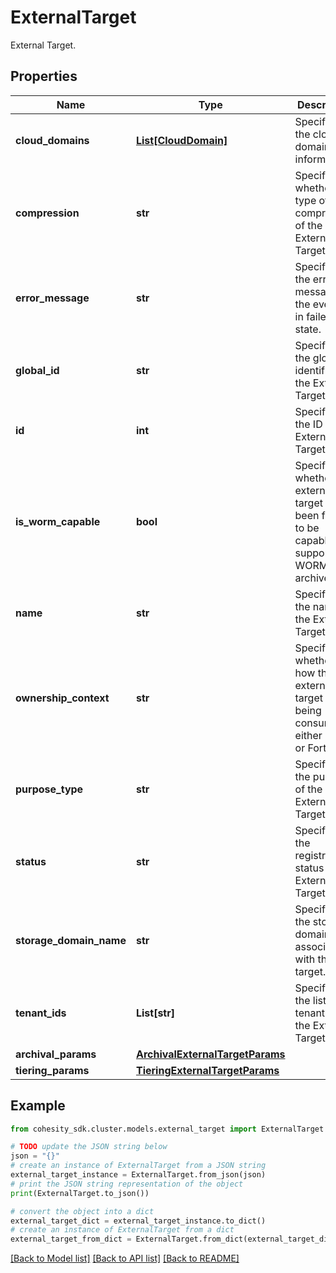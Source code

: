 # ExternalTarget

External Target.

## Properties

Name | Type | Description | Notes
------------ | ------------- | ------------- | -------------
**cloud_domains** | [**List[CloudDomain]**](CloudDomain.md) | Specifies the cloud domain information. | [optional] 
**compression** | **str** | Specifies whether the type of compression of the External Target | [optional] 
**error_message** | **str** | Specifies the error message if the event is in failed state. | [optional] [readonly] 
**global_id** | **str** | Specifies the global identifier of the External Target. | [optional] 
**id** | **int** | Specifies the ID of the External Target. | [optional] [readonly] 
**is_worm_capable** | **bool** | Specifies whether this external target has been found to be capable of supporting WORM archives. | [optional] 
**name** | **str** | Specifies the name of the External Target. | 
**ownership_context** | **str** | Specifies whether how this external target is being consumed either Local or FortKnox. | [optional] 
**purpose_type** | **str** | Specifies the purpose of the External Target. | 
**status** | **str** | Specifies the registration status of the External Target | [optional] [readonly] 
**storage_domain_name** | **str** | Specifies the storage domain associated with the target. | [optional] 
**tenant_ids** | **List[str]** | Specifies the list of tenantIds for the External Target | [optional] 
**archival_params** | [**ArchivalExternalTargetParams**](ArchivalExternalTargetParams.md) |  | [optional] 
**tiering_params** | [**TieringExternalTargetParams**](TieringExternalTargetParams.md) |  | [optional] 

## Example

```python
from cohesity_sdk.cluster.models.external_target import ExternalTarget

# TODO update the JSON string below
json = "{}"
# create an instance of ExternalTarget from a JSON string
external_target_instance = ExternalTarget.from_json(json)
# print the JSON string representation of the object
print(ExternalTarget.to_json())

# convert the object into a dict
external_target_dict = external_target_instance.to_dict()
# create an instance of ExternalTarget from a dict
external_target_from_dict = ExternalTarget.from_dict(external_target_dict)
```
[[Back to Model list]](../README.md#documentation-for-models) [[Back to API list]](../README.md#documentation-for-api-endpoints) [[Back to README]](../README.md)


